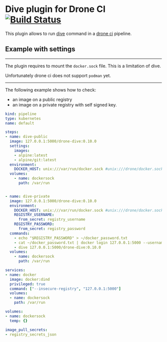 # Dive plugin for Drone CI [![Build Status](http://192.168.1.102:3334/api/badges/gitea_admin/drone-dive/status.svg)](http://192.168.1.102:3334/gitea_admin/drone-dive)

This plugin allows to run [dive](https://github.com/wagoodman/dive) 
command in a [drone ci](https://www.drone.io/) pipeline.

## Example with settings

---
The plugin requires to mount the `docker.sock` file.
This is a limitation of dive.

Unfortunately drone ci does not support `podman` yet.

---

The following example shows how to check:
- an image on a public registry
- an image on a private registry with self signed key. 

```yaml
kind: pipeline
type: kubernetes
name: default

steps:
- name: dive-public 
  image: 127.0.0.1:5000/drone-dive:0.10.0
  settings:
    images:
    - alpine:latest
    - alpine/git:latest
  environment:
    DOCKER_HOST: unix:///var/run/docker.sock #unix:///drone/docker.sock
  volumes:
    - name: dockersock
      path: /var/run


- name: dive-private
  image: 127.0.0.1:5000/drone-dive:0.10.0
  environment:
    DOCKER_HOST: unix:///var/run/docker.sock #unix:///drone/docker.sock
    REGISTRY_USERNAME:
      from_secret: registry_username
    REGISTRY_PASSWORD:
      from_secret: registry_password
  commands:
    - echo "$REGISTRY_PASSWORD" > ~/docker_password.txt
    - cat ~/docker_password.txt | docker login 127.0.0.1:5000 --username "$REGISTRY_USERNAME" --password-stdin
    - dive 127.0.0.1:5000/drone-dive:0.10.0
  volumes:
    - name: dockersock
      path: /var/run

services:
- name: docker
  image: docker:dind
  privileged: true
  command: ["--insecure-registry", "127.0.0.1:5000"]
  volumes:
  - name: dockersock
    path: /var/run

volumes:
- name: dockersock
  temp: {}

image_pull_secrets:
- registry_secrets_json
```